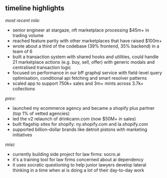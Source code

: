 ## **timeline highlights**

*most recent role:*
* senior engineer at stargaze, nft marketplace processing $45m+ in trading volume
* reached feature parity with other marketplaces that have raised $100m+
* wrote about a third of the codebase (39% frontend, 35% backend) in a team of 6
* built a transaction system with shared hooks and utilities, could handle 21 marketplace actions (e.g. buy, sell, offer) with generic modals and centralised transaction logic
* focused on performance in our bff graphql service with field-level query optimisation, conditional api fetching and smart resolver patterns
* scaled app to support 750k+ sales and 3m+ mints across 3.7k+ collections

*prev:*
* launched my ecommerce agency and became a shopify plus partner (top 1% of vetted agencies)
* led the v2 relaunch of drinkcann.com (now $50M+ in sales)
* built flagship sites for shopify: ny.shopify.com and la.shopify.com
* supported billion-dollar brands like detroit pistons with marketing initiatives

*misc*
* currently building side project for law firms: socro.ai
* it's a training tool for law firms concerned about ai dependency
* it uses socratic questioning to help junior lawyers develop lateral thinking in a time when ai is doing a lot of their day-to-day work
